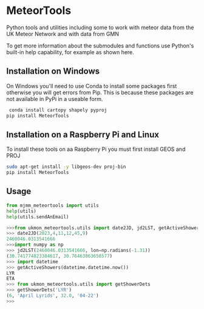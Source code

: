 # MeteorTools

Python tools and utilities including some to work with meteor data from the UK Meteor Network and with data from GMN

To get more information about the submodules and functions use Python's built-in help capability, for example
as shown here. 

## Installation on Windows
On Windows you'll need to use Conda to install some packages first otherwise you will get errors from Pip. This is because these packages are not available in PyPi in a useable form.
``` bash
 conda install cartopy shapely pyproj
pip install MeteorTools
 ```

## Installation on a Raspberry Pi and Linux
To install these tools on aa Raspberry Pi you must first install GEOS and PROJ  
``` bash
sudo apt-get install -y libgeos-dev proj-bin
pip install MeteorTools
```

## Usage

``` python
from mjmm_meteortools import utils
help(utils)
help(utils.sendAnEmail)
```

```python
>>>from ukmon_meteortools.utils import date2JD, jd2LST, getActiveShowers, getShowerDets
>>> date2JD(2023,4,11,12,45,9)
2460046.0313541666
>>>import numpy as np
>>> jd2LST(2460046.0313541666, lon=np.radians(-1.31))
(30.741774823384617, 30.76463863658577)
>>> import datetime
>>> getActiveShowers(datetime.datetime.now())
LYR
ETA
>>> from ukmon_meteortools.utils import getShowerDets
>>> getShowerDets('LYR')
(6, 'April Lyrids', 32.0, '04-22')
>>>
```